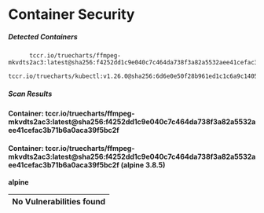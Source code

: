 # Container Security

##### Detected Containers

          tccr.io/truecharts/ffmpeg-mkvdts2ac3:latest@sha256:f4252dd1c9e040c7c464da738f3a82a5532aee41cefac3b71b6a0aca39f5bc2f
          tccr.io/truecharts/kubectl:v1.26.0@sha256:6d6e0e50f28b961ed1c1c6a9c140553238641591fbdc9ac7c1a348636f78c552

##### Scan Results

**Container: tccr.io/truecharts/ffmpeg-mkvdts2ac3:latest@sha256:f4252dd1c9e040c7c464da738f3a82a5532aee41cefac3b71b6a0aca39f5bc2f**

#### Container: tccr.io/truecharts/ffmpeg-mkvdts2ac3:latest@sha256:f4252dd1c9e040c7c464da738f3a82a5532aee41cefac3b71b6a0aca39f5bc2f (alpine 3.8.5)
    

**alpine**

      
| No Vulnerabilities found         |
|:---------------------------------|

      

